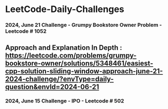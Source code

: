 # LeetCode-Daily-Challenges
### 2024, June 21 Challenge - Grumpy Bookstore Owner Problem - Leetcode # 1052
## Approach and Explanation In Depth : https://leetcode.com/problems/grumpy-bookstore-owner/solutions/5348461/easiest-cpp-solution-sliding-window-approach-june-21-2024-challenge/?envType=daily-question&envId=2024-06-21 


### 2024, June 15 Challenge - IPO - Leetcode # 502

